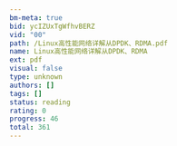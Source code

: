 ```yaml
---
bm-meta: true
bid: ycIZUxTgWfhvBERZ
vid: "00"
path: /Linux高性能网络详解从DPDK、RDMA.pdf
name: Linux高性能网络详解从DPDK、RDMA
ext: pdf
visual: false
type: unknown
authors: []
tags: []
status: reading
rating: 0
progress: 46
total: 361
---
```

